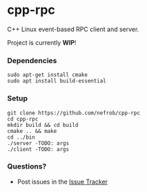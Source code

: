 # cpp-rpc

C++ Linux event-based RPC client and server.

Project is currently **WIP**!

### Dependencies

```
sudo apt-get install cmake
sudo apt install build-essential
```

### Setup

```
git clone https://github.com/nefrob/cpp-rpc
cd cpp-rpc
mkdir build && cd build
cmake .. && make
cd ../bin
./server -TODO: args
./client -TODO: args
```

### Questions?

- Post issues in the [Issue Tracker](https://github.com/nefrob/cpp-rpc/issues)
